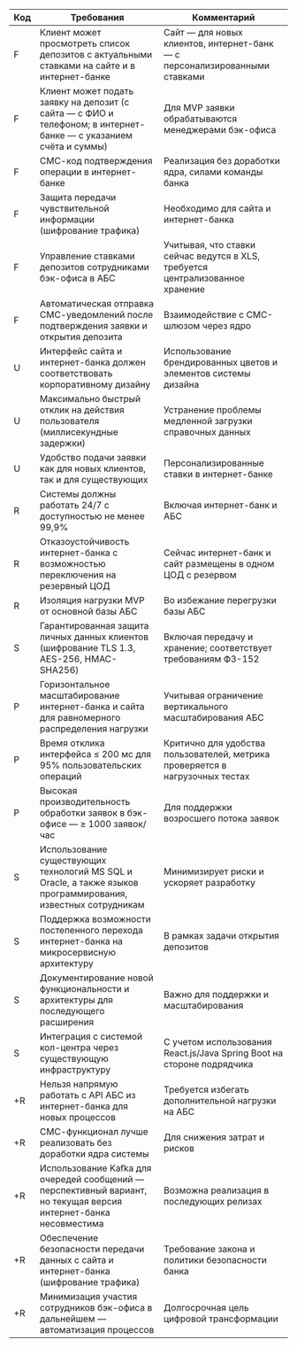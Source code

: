 | Код | Требования | Комментарий |
|-----|------------|-------------|
| F | Клиент может просмотреть список депозитов с актуальными ставками на сайте и в интернет-банке | Сайт — для новых клиентов, интернет-банк — с персонализированными ставками |
| F | Клиент может подать заявку на депозит (с сайта — с ФИО и телефоном; в интернет-банке — с указанием счёта и суммы) | Для MVP заявки обрабатываются менеджерами бэк-офиса |
| F | СМС-код подтверждения операции в интернет-банке | Реализация без доработки ядра, силами команды банка |
| F | Защита передачи чувствительной информации (шифрование трафика) | Необходимо для сайта и интернет-банка |
| F | Управление ставками депозитов сотрудниками бэк-офиса в АБС | Учитывая, что ставки сейчас ведутся в XLS, требуется централизованное хранение |
| F | Автоматическая отправка СМС-уведомлений после подтверждения заявки и открытия депозита | Взаимодействие с СМС-шлюзом через ядро |
| U | Интерфейс сайта и интернет-банка должен соответствовать корпоративному дизайну | Использование брендированных цветов и элементов системы дизайна |
| U | Максимально быстрый отклик на действия пользователя (миллисекундные задержки) | Устранение проблемы медленной загрузки справочных данных |
| U | Удобство подачи заявки как для новых клиентов, так и для существующих | Персонализированные ставки в интернет-банке |
| R | Системы должны работать 24/7 с доступностью не менее 99,9% | Включая интернет-банк и АБС |
| R | Отказоустойчивость интернет-банка с возможностью переключения на резервный ЦОД | Сейчас интернет-банк и сайт размещены в одном ЦОД с резервом |
| R | Изоляция нагрузки MVP от основной базы АБС | Во избежание перегрузки базы АБС |
| S | Гарантированная защита личных данных клиентов (шифрование TLS 1.3, AES-256, HMAC-SHA256) | Включая передачу и хранение; соответствует требованиям ФЗ-152 |
| P | Горизонтальное масштабирование интернет-банка и сайта для равномерного распределения нагрузки | Учитывая ограничение вертикального масштабирования АБС |
| P | Время отклика интерфейса ≤ 200 мс для 95% пользовательских операций | Критично для удобства пользователей, метрика проверяется в нагрузочных тестах |
| P | Высокая производительность обработки заявок в бэк-офисе — ≥ 1000 заявок/час | Для поддержки возросшего потока заявок |
| S | Использование существующих технологий MS SQL и Oracle, а также языков программирования, известных сотрудникам | Минимизирует риски и ускоряет разработку |
| S | Поддержка возможности постепенного перехода интернет-банка на микросервисную архитектуру | В рамках задачи открытия депозитов |
| S | Документирование новой функциональности и архитектуры для последующего расширения | Важно для поддержки и масштабирования |
| S | Интеграция с системой кол-центра через существующую инфраструктуру | С учетом использования React.js/Java Spring Boot на стороне подрядчика |
| +R | Нельзя напрямую работать с API АБС из интернет-банка для новых процессов | Требуется избегать дополнительной нагрузки на АБС |
| +R | СМС-функционал лучше реализовать без доработки ядра системы | Для снижения затрат и рисков |
| +R | Использование Kafka для очередей сообщений — перспективный вариант, но текущая версия интернет-банка несовместима | Возможна реализация в последующих релизах |
| +R | Обеспечение безопасности передачи данных с сайта и интернет-банка (шифрование трафика) | Требование закона и политики безопасности банка |
| +R | Минимизация участия сотрудников бэк-офиса в дальнейшем — автоматизация процессов | Долгосрочная цель цифровой трансформации |

